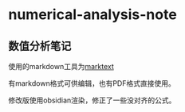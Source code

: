 # numerical-analysis-note

## 数值分析笔记

使用的markdown工具为[marktext](https://github.com/marktext/marktext "个人认为最好的免费markdown编辑器！")

有markdown格式可供编辑，也有PDF格式直接使用。

修改版使用obsidian渲染，修正了一些没对齐的公式。

